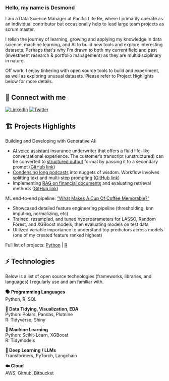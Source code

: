 ### Hello, my name is Desmond

I am a Data Science Manager at Pacific Life Re, where I primarily operate as an individual contributor but occasionally help to lead large team projects as scrum master. 

I relish the journey of learning, growing and applying my knowledge in data science, machine learning, and AI to build new tools and explore interesting datasets. Perhaps that's why I'm drawn to both my current field and past (investment research & portfolio management) as they are multidisciplinary in nature.

Off work, I enjoy tinkering with open source tools to build and experiment, as well as exploring unusual datasets. Please refer to Project Highlights below for more details. 

## 🔗 Connect with me 
<a href="https://www.linkedin.com/in/choydesmond/" target="_blank"><img alt="LinkedIn" src="https://img.shields.io/badge/linkedin-%230077B5.svg?&style=for-the-badge&logo=linkedin&logoColor=white" /></a>
<a href="https://x.com/Norest" target="_blank"><img alt="Twitter" src="https://img.shields.io/badge/twitter-%231DA1F2.svg?&style=for-the-badge&logo=twitter&logoColor=white" /></a>

## 🏗️ Projects Highlights

Building and Developing with Generative AI:
+ [AI voice assistant](https://nbsanity.com/static/1fa0f3c9c93d58847829cbbb8aecde56/ai_insurance_underwriter.html#voice-assistant-prompt) insurance underwriter that offers a fluid life-like conversational experience. The customer’s transcript (unstructured) can be converted to [structured output](https://nbsanity.com/static/1fa0f3c9c93d58847829cbbb8aecde56/ai_insurance_underwriter.html#llm-prompt) format by passing it to a secondary prompt ([GitHub link](https://github.com/DesmondChoy/ai_underwriter))
+ [Condensing long podcasts](https://nbsanity.com/static/07dba1cb4a8538af06b6e05d96878eb3/transcript_summarization_final.html#:~:text=In%20this%20prompt%2C%20I%E2%80%99m%20trying%20to%20find%20a%20balance%20%2D%20a%20summary%20yet%20not%20too%20condensed%2C%20since%20a%20final%20summary%20will%20take%20place%20later.) into nuggets of wisdom. Workflow involves splitting text and multi-step prompting ([GitHub link](https://github.com/DesmondChoy/podcast_transcript))
+ Implementing [RAG on financial documents](https://nbsanity.com/static/360e99a69f40d828b2f5cf7371072bef/rag.html#question-answering) and evaluating retrieval methods ([GitHub link](https://github.com/DesmondChoy/financial_text_rag))

ML end-to-end pipeline: ["What Makes A Cup Of Coffee Memorable?"](https://desmondchoy.github.io/r_projects/2020-08-29-predicting-coffee-quality-with-ml.en-us.html)
+ Showcased detailed feature engineering pipeline (thresholding, knn imputing, normalizing, etc)
+ Trained, resampled, and tuned hyperparameters for LASSO, Random Forest, and XGBoost models, then evaluating models on test data
+ Utilized variable importance to understand top predictors across models (one of my created feature ranked highest)

Full list of projects: [Python](https://github.com/DesmondChoy?tab=repositories) | [R](https://desmondchoy.github.io/r_projects/)

## ⚡ Technologies 

Below is a list of open source technologies (frameworks, libraries, and languages) I regularly use and am familiar with. 

**🗣️ Programming Languages**  
Python, R, SQL

**🧹 Data Tidying, Visualization, EDA**  
Python: Polars, Pandas, Plotnine  
R: Tidyverse, Shiny

**🤖 Machine Learning**  
Python: Scikit-Learn, XGBoost  
R: Tidymodels

**🎲 Deep Learning / LLMs**  
Transformers, PyTorch, Langchain

**☁️ Cloud**  
AWS, Github, Bitbucket

<!--
**DesmondChoy/desmondchoy** is a ✨ _special_ ✨ repository because its `README.md` (this file) appears on your GitHub profile.

Here are some ideas to get you started:

- 🔭 I’m currently working on ...
- 🌱 I’m currently learning ...
- 👯 I’m looking to collaborate on ...
- 🤔 I’m looking for help with ...
- 💬 Ask me about ...
- 📫 How to reach me: ...
- 😄 Pronouns: ...
- ⚡ Fun fact: ...
-->
